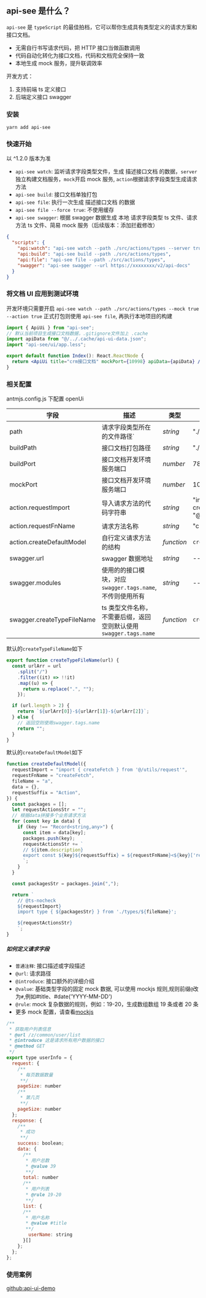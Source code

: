 ## api-see 是什么？

`api-see` 是 `typeScript` 的最佳拍档，它可以帮你生成具有类型定义的请求方案和接口文档。

- 无需自行书写请求代码，把 HTTP 接口当做函数调用
- 代码自动化转化为接口文档，代码和文档完全保持一致
- 本地生成 mock 服务，提升联调效率

开发方式：

1. 支持前端 ts 定义接口
2. 后端定义接口 swagger

### 安装

```
yarn add api-see
```

### 快速开始

以 ^1.2.0 版本为准

- `api-see watch`: 监听请求字段类型文件，生成 描述接口文档 的数据，`server`独立构建文档服务，`mock`开启 mock 服务, `action`根据请求字段类型生成请求方法
- `api-see build`: 接口文档单独打包
- `api-see file`: 执行一次生成 描述接口文档 的数据
- `api-see file --force true`: 不使用缓存
- `api-see swagger`: 根据 swagger 数据生成 本地 请求字段类型 ts 文件、请求方法 ts 文件、简易 mock 服务（后续版本：添加拦截修改）

```json
{
  "scripts": {
    "api:watch": "api-see watch --path ./src/actions/types --server true --mock true --action true",
    "api:build": "api-see build --path ./src/actions/types",
    "api:file": "api-see file --path ./src/actions/types",
    "swagger": "api-see swagger --url https://xxxxxxxx/v2/api-docs"
  }
}
```

### 将文档 UI 应用到测试环境

开发环境只需要开启 `api-see watch --path ./src/actions/types --mock true --action true`
正式打包则使用 `api-see file`, 再执行本地项目的构建

```jsx
import { ApiUi } from "api-see";
// 默认当前项目生成接口文档数据，.gitignore文件加上 .cache
import apiData from "@/../.cache/api-ui-data.json";
import "api-see/ui/app.less";

export default function Index(): React.ReactNode {
  return <ApiUi title="crm接口文档" mockPort={10998} apiData={apiData} />;
}
```

### 相关配置

antmjs.config.js 下配置 openUi

| 字段                       | 描述                                                              | 类型       | 默认值                                         |
| -------------------------- | ----------------------------------------------------------------- | ---------- | ---------------------------------------------- |
| path                       | 请求字段类型所在的文件路径`                                       | _string_   | "./src/actions/types"                          |
| buildPath                  | 接口文档打包路径                                                  | _string_   | "./api-ui"                                     |
| buildPort                  | 接口文档开发环境服务端口                                          | _number_   | 7878                                           |
| mockPort                   | 接口文档开发环境服务端口                                          | _number_   | 10099                                          |
| action.requestImport       | 导入请求方法的代码字符串                                          | _string_   | "import { createFetch } from "@/utils/request" |
| action.requestFnName       | 请求方法名称                                                      | _string_   | "createFetch"                                  |
| action.createDefaultModel  | 自行定义请求方法的结构                                            | _function_ | `createDefaultModel`                           |
| swagger.url                | swagger 数据地址                                                  | _string_   | --                                             |
| swagger.modules            | 使用的的接口模块，对应`swagger.tags.name`, 不传则使用所有         | _string_   | --                                             |
| swagger.createTypeFileName | ts 类型文件名称，不需要后缀，返回空则默认使用 `swagger.tags.name` | _function_ | `createTypeFileName`                           |

默认的`createTypeFileName`如下

```js
export function createTypeFileName(url) {
  const urlArr = url
    .split("/")
    .filter((it) => !!it)
    .map((u) => {
      return u.replace(".", "");
    });

  if (url.length > 2) {
    return `${urlArr[0]}-${urlArr[1]}-${urlArr[2]}`;
  } else {
    // 返回空则使用swagger.tags.name
    return "";
  }
}
```

默认的`createDefaultModel`如下

```js
function createDefaultModel({
  requestImport = "import { createFetch } from '@/utils/request'",
  requestFnName = "createFetch",
  fileName = "a",
  data = {},
  requestSuffix = "Action",
}) {
  const packages = [];
  let requestActionsStr = "";
  // 根据data拼接多个业务请求方法
  for (const key in data) {
    if (key !== "Record<string,any>") {
      const item = data[key];
      packages.push(key);
      requestActionsStr += `
      // ${item.description}
      export const ${key}${requestSuffix} = ${requestFnName}<${key}['request'], ${key}['response']>('${item.url}', '${item.method}');
      `;
    }
  }

  const packagesStr = packages.join(",");

  return `
    // @ts-nocheck
    ${requestImport}
    import type { ${packagesStr} } from './types/${fileName}';

    ${requestActionsStr}
    `;
}
```

##### 如何定义请求字段

- `普通注释`: 接口描述或字段描述
- `@url`: 请求路径
- `@introduce`: 接口额外的详细介绍
- `@value`: 基础类型字段的固定 mock 数据, 可以使用 mockjs 规则,规则前缀`@`改为`#`,例如#title、#date('YYYY-MM-DD')
- `@rule`: mock 复杂数据的规则，例如：19-20，生成数组数组 19 条或者 20 条
- 更多 mock 配置，请查看[mockjs](http://mockjs.com/)

```js
/**
 * 获取用户列表信息
 * @url /z/common/user/list
 * @introduce 这是请求所有用户数据的接口
 * @method GET
 */
export type userInfo = {
  request: {
    /**
     * 每页数据数量
     **/
    pageSize: number
    /**
     * 第几页
     **/
    pageSize: number
  };
  response: {
    /**
     * 成功
     **/
    success: boolean;
    data: {
      /**
       * 用户总数
       * @value 39
       **/
      total: number
      /**
       * 用户列表
       * @rule 19-20
       **/
      list: {
      /**
       * 用户名称
       * @value #title
       **/
        userName: string
      }[]
    };
  };
};
```

### 使用案例

[github:api-ui-demo](https://github.com/zuolung/api-ui-demo)
